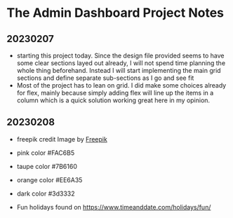 # The Admin Dashboard Project Notes

## 20230207
- starting this project today. Since the design file provided seems to have some clear sections layed out already, I will not spend time planning the whole thing beforehand. Instead I will start implementing the main grid sections and define separate sub-sections as I go and see fit
- Most of the project has to lean on grid. I did make some choices already for flex, mainly because simply adding flex will line up the items in a column which is a quick solution working great here in my opinion.

## 20230208
- freepik credit Image by <a href="https://www.freepik.com/free-vector/hand-drawn-people-avatar-collection_4077393.htm">Freepik</a>
- pink color #FAC6B5
- taupe color #7B6160
- orange color #EE6A35
- dark color #3d3332

- Fun holidays found on https://www.timeanddate.com/holidays/fun/